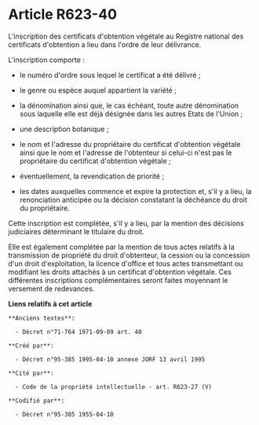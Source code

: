 # Article R623-40

L'inscription des certificats d'obtention végétale au Registre national des certificats d'obtention a lieu dans l'ordre de
leur délivrance.

L'inscription comporte :

- le numéro d'ordre sous lequel le certificat a été délivré ;

- le genre ou espèce auquel appartient la variété ;

- la dénomination ainsi que, le cas échéant, toute autre dénomination sous laquelle elle est déjà désignée dans les autres
Etats de l'Union ;

- une description botanique ;

- le nom et l'adresse du propriétaire du certificat d'obtention végétale ainsi que le nom et l'adresse de l'obtenteur si
celui-ci n'est pas le propriétaire du certificat d'obtention végétale ;

- éventuellement, la revendication de priorité ;

- les dates auxquelles commence et expire la protection et, s'il y a lieu, la renonciation anticipée ou la décision
constatant la déchéance du droit du propriétaire.

Cette inscription est complétée, s'il y a lieu, par la mention des décisions judiciaires déterminant le titulaire du droit.

Elle est également complétée par la mention de tous actes relatifs à la transmission de propriété du droit d'obtenteur, la
cession ou la concession d'un droit d'exploitation, la licence d'office et tous actes transmettant ou modifiant les droits
attachés à un certificat d'obtention végétale. Ces différentes inscriptions complémentaires seront faites moyennant le
versement de redevances.

**Liens relatifs à cet article**

	**Anciens textes**:

	  - Décret n°71-764 1971-09-09 art. 40

	**Créé par**:

	  - Décret n°95-385 1995-04-10 annexe JORF 13 avril 1995

	**Cité par**:

	  - Code de la propriété intellectuelle - art. R623-27 (V)

	**Codifié par**:

	  - Décret n°95-385 1955-04-10
